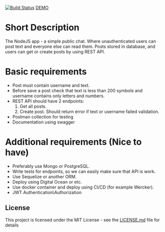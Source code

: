 [![Build Status](https://travis-ci.org/ZulusK/chatter.svg?branch=master)](https://travis-ci.org/ZulusK/chatter)
[DEMO](https://chatter-job-task.herokuapp.com/)
# Short Description
The NodeJS app - a simple public chat. Where unauthenticated users can post text and everyone else can read them.
Posts stored in database, and users can get or create posts by using REST API.

# Basic requirements
- Post must contain username and text.
- Before save a post check that text is less than 200 symbols and username contains only letters and numbers.
- REST API should have 2 endpoints:
  1. Get all posts.
  2. Create post. Should return error if text or username failed validation.
- Postman collection for testing
- Documentation using swagger

# Additional requirements (Nice to have)
- Preferably use Mongo or PostgreSQL.
- Write tests for endpoints, so we can easily make sure that API is work.
- Use Sequelize or another ORM.
- Deploy using Digital Ocean or etc.
- Use docker container and deploy using CI/CD (for example Wercker).
- JWT Authentication\Authorization


## License

This project is licensed under the MIT License - see the [LICENSE.md](LICENSE.md) file for details